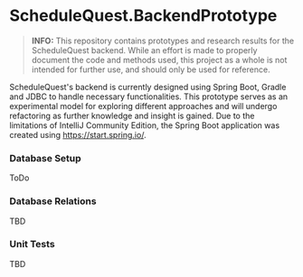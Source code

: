 # ScheduleQuest.BackendPrototype
> **INFO:** This repository contains prototypes and research results for
> the ScheduleQuest backend. While an effort is made to properly document
> the code and methods used, this project as a whole is not intended for further
> use, and should only be used for reference.

ScheduleQuest's backend is currently designed using Spring Boot, Gradle and JDBC to handle necessary 
functionalities. This prototype serves as an experimental model for exploring different approaches and will undergo
refactoring as further knowledge and insight is gained. Due to the limitations of IntelliJ Community Edition, the 
Spring Boot application was created using https://start.spring.io/.


### Database Setup

ToDo

### Database Relations

TBD

### Unit Tests

TBD
